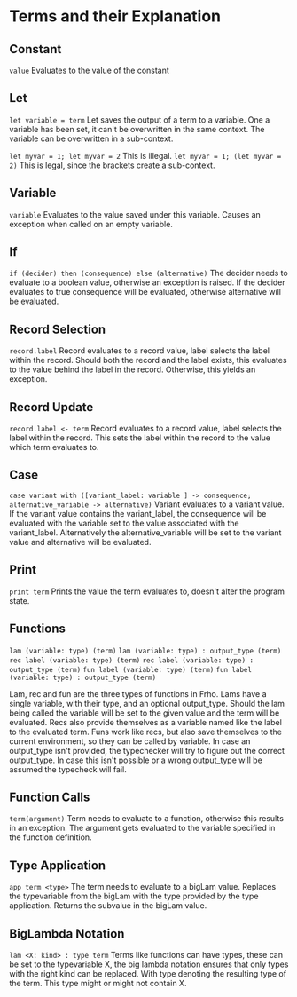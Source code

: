 # Terms and their Explanation

## Constant
`value` 
Evaluates to the value of the constant

## Let
`let variable = term`
Let saves the output of a term to a variable. One a variable has been set, it can't be overwritten in the same context. The variable can be overwritten in a sub-context.

`let myvar = 1; let myvar = 2` This is illegal.
`let myvar = 1; (let myvar = 2)` This is legal, since the brackets create a sub-context.

## Variable
`variable`
Evaluates to the value saved under this variable. Causes an exception when called on an empty variable.

## If
`if (decider) then (consequence) else (alternative)`
The decider needs to evaluate to a boolean value, otherwise an exception is raised.
If the decider evaluates to true consequence will be evaluated, otherwise alternative will be evaluated.

## Record Selection
`record.label`
Record evaluates to a record value, label selects the label within the record.
Should both the record and the label exists, this evaluates to the value behind the label in the record. Otherwise, this yields an exception.

## Record Update
`record.label <- term`
Record evaluates to a record value, label selects the label within the record. This sets the label within the record to the value which term evaluates to.

## Case
`case variant with ([variant_label: variable ] -> consequence; alternative_variable -> alternative)`
Variant evaluates to a variant value. If the variant value contains the variant_label, the consequence will be evaluated with the variable set to the value associated with the variant_label.
Alternatively the alternative_variable will be set to the variant value and alternative will be evaluated.

## Print
`print term`
Prints the value the term evaluates to, doesn't alter the program state.

## Functions
`lam (variable: type) (term)`
`lam (variable: type) : output_type (term)`
`rec label (variable: type) (term)`
`rec label (variable: type) : output_type (term)`
`fun label (variable: type) (term)`
`fun label (variable: type) : output_type (term)`

Lam, rec and fun are the three types of functions in Frho.
Lams have a single variable, with their type, and an optional output_type. Should the lam being called the variable will be set to the given value and the term will be evaluated.
Recs also provide themselves as a variable named like the label to the evaluated term.
Funs work like recs, but also save themselves to the current environment, so they can be called by variable.
In case an output_type isn't provided, the typechecker will try to figure out the correct output_type. In case this isn't possible or a wrong output_type will be assumed the typecheck will fail.

## Function Calls
`term(argument)`
Term needs to evaluate to a function, otherwise this results in an exception. The argument gets evaluated to the variable specified in the function definition.

## Type Application
`app term <type>`
The term needs to evaluate to a bigLam value. Replaces the typevariable from the bigLam with the type provided by the type application. Returns the subvalue in the bigLam value.

## BigLambda Notation 
`lam <X: kind> : type term`
Terms like functions can have types, these can be set to the typevariable X, the big lambda notation ensures that only types with the right kind can be replaced. With type denoting the resulting type of the term. This type might or might not contain X.
